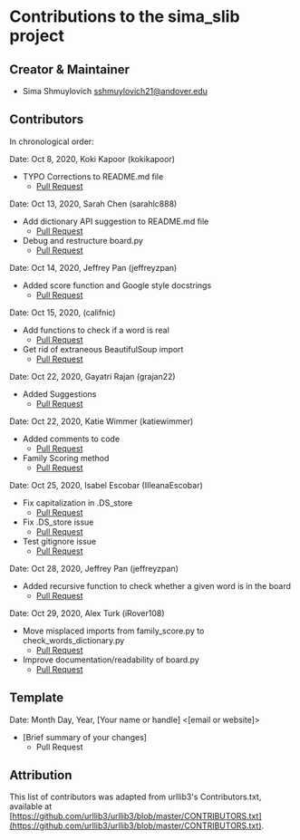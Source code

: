# Contributions to the sima_slib project

## Creator & Maintainer

- Sima Shmuylovich <sshmuylovich21@andover.edu>


## Contributors

In chronological order:
 
Date: Oct 8, 2020, Koki Kapoor (kokikapoor)
 - TYPO Corrections to README.md file
   - [Pull Request](https://github.com/sshmuylovich/sima_boggle/commit/af809d4be5e6eb365c1a02763f7a3b4c29f7e6b4)
   
 
Date: Oct 13, 2020, Sarah Chen (sarahlc888)
 - Add dictionary API suggestion to README.md file
   - [Pull Request](https://github.com/sshmuylovich/sima_boggle/commit/8b4a741455d088f240a5841f066d9411368002fd)
 - Debug and restructure board.py
   - [Pull Request](https://github.com/sshmuylovich/sima_boggle/commit/eb7334a1c5c767a7ba7b85b1a54b8b2bd12978be)
   
 
Date: Oct 14, 2020, Jeffrey Pan (jeffreyzpan)
 - Added score function and Google style docstrings
   - [Pull Request](https://github.com/sshmuylovich/sima_boggle/commit/bf2f20e6e4411571341622c0e631f1870dea0243)

Date: Oct 15, 2020, (califnic)
- Add functions to check if a word is real 
  - [Pull Request](https://github.com/sshmuylovich/sima_boggle/commit/7232330a5e741622d9721ec21f40d24c8616767b)
- Get rid of extraneous BeautifulSoup import
  - [Pull Request](https://github.com/sshmuylovich/sima_boggle/commit/ccba4c7af28a38ebc91f96569f47754e08a17fa1)

Date: Oct 22, 2020, Gayatri Rajan (grajan22)
- Added Suggestions 
  - [Pull Request](https://github.com/sshmuylovich/sima_boggle/commit/a50dce526c8b631d688f301eb140207fcb481009)

Date: Oct 22, 2020, Katie Wimmer (katiewimmer)
- Added comments to code 
  - [Pull Request](https://github.com/sshmuylovich/sima_boggle/commit/32041223ec27e2838009405784cbb83496c4e504)
- Family Scoring method 
  - [Pull Request](https://github.com/sshmuylovich/sima_boggle/commit/1d4eb4b1936d758af1ddb121683baf269c45050c)

Date: Oct 25, 2020, Isabel Escobar (IIleanaEscobar)
- Fix capitalization in .DS_store
  - [Pull Request](https://github.com/sshmuylovich/sima_boggle/commit/1ed787e63abc958f57041b04444153d1660c806d)
- Fix .DS_store issue 
  - [Pull Request](https://github.com/sshmuylovich/sima_boggle/commit/9d401613fbb0719b3d960f28f34ed9ce8d6eb82d)
- Test gitignore issue 
  - [Pull Request](https://github.com/sshmuylovich/sima_boggle/commit/9310807eeca89b750b4de2c85da2b13a81cda7f4)

Date: Oct 28, 2020, Jeffrey Pan (jeffreyzpan)
- Added recursive function to check whether a given word is in the board
  - [Pull Request](https://github.com/sshmuylovich/sima_boggle/commit/aed2288e7c06161babcda5d4b00b5cd900f5d2c9)

Date: Oct 29, 2020, Alex Turk (iRover108)
- Move misplaced imports from family_score.py to check_words_dictionary.py
  - [Pull Request](https://github.com/sshmuylovich/sima_boggle/commit/f237d599804b0663978d860ec7bf9f63ab1ef0d3)
- Improve documentation/readability of board.py
  - [Pull Request](https://github.com/sshmuylovich/sima_boggle/commit/5cee33f5c90e407518be7e534cae4ef97e82322b)



## Template

Date: Month Day, Year, [Your name or handle] <[email or website]>
 - [Brief summary of your changes]
   - Pull Request

## Attribution
This list of contributors was adapted from urllib3's Contributors.txt, 
available at [https://github.com/urllib3/urllib3/blob/master/CONTRIBUTORS.txt](https://github.com/urllib3/urllib3/blob/master/CONTRIBUTORS.txt).
